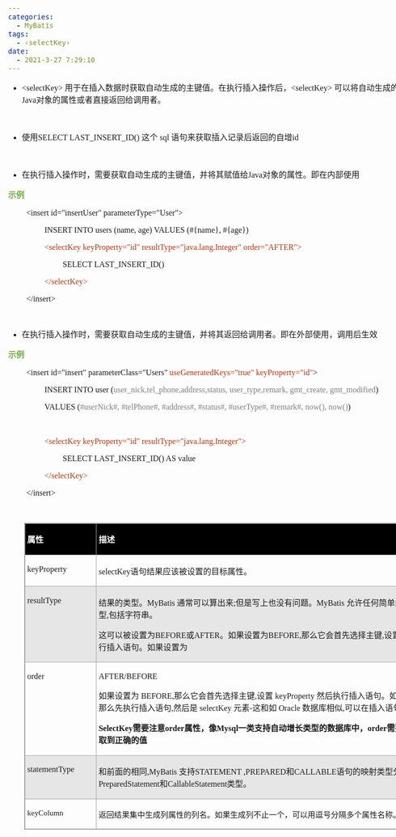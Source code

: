```yaml
---
categories:
  - MyBatis
tags:
  - ‹selectKey›
date:
  - 2021-3-27 7:29:10
---
```


<body lang=zh-CN style='font-family:"Microsoft YaHei UI";font-size:12.0pt'>
<!--StartFragment-->

<div style='direction:ltr;border-width:100%'>

<div style='direction:ltr;margin-top:0in;margin-left:0in;width:9.3354in'>

<div style='direction:ltr;margin-top:0in;margin-left:0in;width:9.3354in'>

<ul type=disc style='direction:ltr;unicode-bidi:embed;margin-top:0in;
 margin-bottom:0in'>
 <li style='margin-top:0;margin-bottom:0;vertical-align:middle'><span
     style='font-family:"Comic Sans MS";font-size:12.0pt' lang=zh-CN>&lt;selectKey&gt;</span><span
     style='font-family:"Comic Sans MS";font-size:12.0pt' lang=en-US> </span><span
     style='font-family:"Microsoft YaHei UI";font-size:12.0pt' lang=zh-CN>用于在插入数据时获取自动生成的主键值。在执行插入操作后，</span><span
     style='font-family:"Comic Sans MS";font-size:12.0pt' lang=zh-CN>&lt;selectKey&gt;</span><span
     style='font-family:"Comic Sans MS";font-size:12.0pt' lang=en-US> </span><span
     style='font-family:"Microsoft YaHei UI";font-size:12.0pt' lang=zh-CN>可以将自动生成的主键值赋值给</span><span
     style='font-family:"Comic Sans MS";font-size:12.0pt' lang=zh-CN>Java</span><span
     style='font-family:"Microsoft YaHei UI";font-size:12.0pt' lang=zh-CN>对象的属性或者直接返回给调用者。</span></li>
</ul>

<p style='margin-left:.375in;font-family:"Comic Sans MS";font-size:
12.0pt'>&nbsp;</p>

<ul type=disc style='direction:ltr;unicode-bidi:embed;margin-top:0in;
 margin-bottom:0in'>
 <li style='margin-top:0;margin-bottom:0;vertical-align:middle'><span
     style='font-family:"Microsoft YaHei UI";font-size:12.0pt' lang=zh-CN>使用</span><span
     style='font-family:"Comic Sans MS";font-size:12.0pt' lang=zh-CN>SELECT
     LAST_INSERT_ID() </span><span style='font-family:"Microsoft YaHei UI";
     font-size:12.0pt' lang=zh-CN>这个</span><span style='font-family:"Comic Sans MS";
     font-size:12.0pt' lang=en-US> </span><span style='font-family:"Comic Sans MS";
     font-size:12.0pt' lang=zh-CN>sql</span><span style='font-family:"Comic Sans MS";
     font-size:12.0pt' lang=en-US> </span><span style='font-family:"Microsoft YaHei UI";
     font-size:12.0pt' lang=zh-CN>语句来获取插入记录后返回的自增</span><span style='font-family:
     "Comic Sans MS";font-size:12.0pt' lang=zh-CN>id</span></li>
</ul>

<p style='font-family:"Comic Sans MS";font-size:12.0pt'>&nbsp;</p>

<ul type=disc style='direction:ltr;unicode-bidi:embed;margin-top:0in;
 margin-bottom:0in'>
 <li style='margin-top:0;margin-bottom:0;vertical-align:middle'><span
     style='font-family:"Microsoft YaHei UI";font-size:12.0pt'>在执行插入操作时，需要获取自动生成的主键值，并将其赋值给</span><span
     style='font-family:"Comic Sans MS";font-size:12.0pt'>Java</span><span
     style='font-family:"Microsoft YaHei UI";font-size:12.0pt'>对象的属性。即在内部使用</span></li>
</ul>

<p style='font-family:"Microsoft YaHei UI";font-size:12.0pt;
color:#70AD47'><span style='font-weight:bold'>示例</span></p>

<p style='margin-left:.375in;font-family:"Comic Sans MS";font-size:
12.0pt'>&lt;insert id=&quot;insertUser&quot; parameterType=&quot;User&quot;&gt;</p>

<p style='margin-left:.75in;font-family:"Comic Sans MS";font-size:
12.0pt'>INSERT INTO users (name, age) VALUES (#{name}, #{age})</p>

<p style='margin-left:.75in;font-family:"Comic Sans MS";font-size:
12.0pt;color:#B43512'>&lt;selectKey keyProperty=&quot;id&quot;
resultType=&quot;java.lang.Integer&quot; order=&quot;AFTER&quot;&gt;</p>

<p style='margin-left:1.125in;font-family:"Comic Sans MS";
font-size:12.0pt'>SELECT LAST_INSERT_ID()</p>

<p style='margin-left:.75in;font-family:"Comic Sans MS";font-size:
12.0pt;color:#B43512'>&lt;/selectKey&gt;</p>

<p style='margin-left:.375in;font-family:"Comic Sans MS";font-size:
12.0pt'>&lt;/insert&gt;</p>

<p style='margin-left:.375in;font-family:"Comic Sans MS";font-size:
11.0pt'>&nbsp;</p>

<ul type=disc style='direction:ltr;unicode-bidi:embed;margin-top:0in;
 margin-bottom:0in'>
 <li style='margin-top:0;margin-bottom:0;vertical-align:middle'><span
     style='font-family:"Microsoft YaHei UI";font-size:12.0pt'>在执行插入操作时，需要获取自动生成的主键值，并将其返回给调用者。即在外部使用，调用后生效</span></li>
</ul>

<p style='font-family:"Microsoft YaHei UI";font-size:12.0pt;
color:#70AD47'><span style='font-weight:bold'>示例</span></p>

<p style='margin-left:.375in;font-family:"Comic Sans MS";font-size:
12.0pt'><span lang=zh-CN>&lt;insert id=&quot;insert&quot;
parameterClass=&quot;User</span><span lang=en-US>s</span><span lang=zh-CN>&quot;</span><span
lang=en-US> </span><span style='color:#B43512' lang=zh-CN>useGeneratedKeys=&quot;true&quot;
keyProperty=&quot;id&quot;</span><span lang=zh-CN>&gt;</span></p>

<p style='margin-left:.75in;font-family:"Comic Sans MS";font-size:
12.0pt'><span lang=zh-CN>INSERT INTO user</span><span lang=en-US> </span><span
lang=zh-CN>(</span><span style='color:#7F7F7F' lang=zh-CN>user_nick,tel_phone,address,status,
user_type,remark, gmt_create, gmt_modified</span><span lang=zh-CN>)</span></p>

<p style='margin-left:.75in;font-family:"Comic Sans MS";font-size:
12.0pt'><span lang=zh-CN>VALUES (</span><span style='color:#7F7F7F' lang=zh-CN>#userNick#,
#telPhone#, #address#, #status#,</span><span style='color:#7F7F7F' lang=en-US> </span><span
style='color:#7F7F7F' lang=zh-CN>#userType#, #remark#, now(), now()</span><span
lang=zh-CN>)</span></p>

<p style='margin-left:.75in;font-family:"Comic Sans MS";font-size:
12.0pt'>&nbsp;</p>

<p style='margin-left:.75in;font-family:"Comic Sans MS";font-size:
12.0pt;color:#B43512'>&lt;selectKey keyProperty=&quot;id&quot;
resultType=&quot;java.lang.Integer&quot;&gt;</p>

<p style='margin-left:1.125in;font-family:"Comic Sans MS";
font-size:12.0pt'>SELECT LAST_INSERT_ID() AS value</p>

<p style='margin-left:.75in;font-family:"Comic Sans MS";font-size:
12.0pt;color:#B43512'>&lt;/selectKey&gt;</p>

<p style='margin-left:.375in;font-family:"Comic Sans MS";font-size:
12.0pt'>&lt;/insert&gt;</p>

<p style='margin-left:.375in;font-family:"Comic Sans MS";font-size:
11.5pt;color:#ED7D31' lang=en-US>&nbsp;</p>

<div style='direction:ltr'>

<table border=1 cellpadding=0 cellspacing=0 valign=top style='direction:ltr;
 border-collapse:collapse;border-style:solid;border-color:#A3A3A3;border-width:
 1pt;margin-left:.3333in' title="" summary="">
 <tr>
  <td style='border-style:solid;border-color:#A3A3A3;border-width:1pt;
  background-color:black;vertical-align:top;width:1.3576in;padding:2.0pt 3.0pt 2.0pt 3.0pt'>
  <p style='font-family:"Microsoft YaHei UI";font-size:12.0pt;
  color:white'><span style='font-weight:bold'>属性</span></p>
  </td>
  <td style='border-style:solid;border-color:#A3A3A3;border-width:1pt;
  background-color:black;vertical-align:top;width:7.5145in;padding:2.0pt 3.0pt 2.0pt 3.0pt'>
  <p style='font-family:"Microsoft YaHei UI";font-size:12.0pt;
  color:white'><span style='font-weight:bold'>描述</span></p>
  </td>
 </tr>
 <tr>
  <td style='border-style:solid;border-color:#A3A3A3;border-width:1pt;
  vertical-align:top;width:1.3576in;padding:2.0pt 3.0pt 2.0pt 3.0pt'>
  <p style='font-family:"Comic Sans MS";font-size:12.0pt'>keyProperty</p>
  </td>
  <td style='border-style:solid;border-color:#A3A3A3;border-width:1pt;
  vertical-align:top;width:7.5145in;padding:2.0pt 3.0pt 2.0pt 3.0pt'>
  <p style='font-size:12.0pt'><span style='font-family:"Comic Sans MS"'>selectKey</span><span
  style='font-family:"Microsoft YaHei UI"'>语句结果应该被设置的目标属性。</span></p>
  </td>
 </tr>
 <tr>
  <td style='border-style:solid;border-color:#A3A3A3;border-width:1pt;
  background-color:#E7E6E6;vertical-align:top;width:1.3576in;padding:2.0pt 3.0pt 2.0pt 3.0pt'>
  <p style='font-family:"Comic Sans MS";font-size:12.0pt'>resultType</p>
  </td>
  <td style='border-style:solid;border-color:#A3A3A3;border-width:1pt;
  background-color:#E7E6E6;vertical-align:top;width:7.584in;padding:2.0pt 3.0pt 2.0pt 3.0pt'>
  <p style='font-size:12.0pt'><span style='font-family:"Microsoft YaHei UI"'>结果的类型。</span><span
  style='font-family:"Comic Sans MS"'>MyBatis </span><span style='font-family:
  "Microsoft YaHei UI"'>通常可以算出来</span><span style='font-family:"Comic Sans MS"'>;</span><span
  style='font-family:"Microsoft YaHei UI"'>但是写上也没有问题。</span><span
  style='font-family:"Comic Sans MS"'>MyBatis </span><span style='font-family:
  "Microsoft YaHei UI"'>允许任何简单类型用作主键的类型</span><span style='font-family:"Comic Sans MS"'>,</span><span
  style='font-family:"Microsoft YaHei UI"'>包括字符串。</span></p>
  <p style='font-size:12.0pt'><span style='font-family:"Microsoft YaHei UI"'>这可以被设置为</span><span
  style='font-family:"Comic Sans MS"'>BEFORE</span><span style='font-family:
  "Microsoft YaHei UI"'>或</span><span style='font-family:"Comic Sans MS"'>AFTER</span><span
  style='font-family:"Microsoft YaHei UI"'>。如果设置为</span><span style='font-family:
  "Comic Sans MS"'>BEFORE,</span><span style='font-family:"Microsoft YaHei UI"'>那么它会首先选择主键</span><span
  style='font-family:"Comic Sans MS"'>,</span><span style='font-family:"Microsoft YaHei UI"'>设置</span><span
  style='font-family:"Comic Sans MS"'>keyProperty </span><span
  style='font-family:"Microsoft YaHei UI"'>然后执行插入语句。如果设置为</span></p>
  </td>
 </tr>
 <tr>
  <td style='border-style:solid;border-color:#A3A3A3;border-width:1pt;
  vertical-align:top;width:1.3576in;padding:2.0pt 3.0pt 2.0pt 3.0pt'>
  <p style='font-family:"Comic Sans MS";font-size:12.0pt'>order</p>
  </td>
  <td style='border-style:solid;border-color:#A3A3A3;border-width:1pt;
  vertical-align:top;width:7.559in;padding:2.0pt 3.0pt 2.0pt 3.0pt'>
  <p style='font-family:"Comic Sans MS";font-size:12.0pt'><span
  lang=zh-CN>AFTER</span><span lang=en-US>/</span><span lang=zh-CN>BEFORE</span></p>
  <p style='font-size:12.0pt'><span style='font-family:"Microsoft YaHei UI"'>如果设置为</span><span
  style='font-family:"Comic Sans MS"'> BEFORE,</span><span style='font-family:
  "Microsoft YaHei UI"'>那么它会首先选择主键</span><span style='font-family:"Comic Sans MS"'>,</span><span
  style='font-family:"Microsoft YaHei UI"'>设置</span><span style='font-family:
  "Comic Sans MS"'> keyProperty </span><span style='font-family:"Microsoft YaHei UI"'>然后执行插入语句。如果设置为</span><span
  style='font-family:"Comic Sans MS"'> AFTER,</span><span style='font-family:
  "Microsoft YaHei UI"'>那么先执行插入语句</span><span style='font-family:"Comic Sans MS"'>,</span><span
  style='font-family:"Microsoft YaHei UI"'>然后是</span><span style='font-family:
  "Comic Sans MS"'> selectKey </span><span style='font-family:"Microsoft YaHei UI"'>元素</span><span
  style='font-family:"Comic Sans MS"'>-</span><span style='font-family:"Microsoft YaHei UI"'>这和如</span><span
  style='font-family:"Comic Sans MS"'> Oracle </span><span style='font-family:
  "Microsoft YaHei UI"'>数据库相似</span><span style='font-family:"Comic Sans MS"'>,</span><span
  style='font-family:"Microsoft YaHei UI"'>可以在插入语句中嵌入序列调用</span></p>
  <p style='font-size:12.0pt'><span style='font-weight:bold;
  font-family:"Comic Sans MS"'>SelectKey</span><span style='font-weight:bold;
  font-family:"Microsoft YaHei UI"'>需要注意</span><span style='font-weight:bold;
  font-family:"Comic Sans MS"'>order</span><span style='font-weight:bold;
  font-family:"Microsoft YaHei UI"'>属性，像</span><span style='font-weight:bold;
  font-family:"Comic Sans MS"'>Mysql</span><span style='font-weight:bold;
  font-family:"Microsoft YaHei UI"'>一类支持自动增长类型的数据库中，</span><span
  style='font-weight:bold;font-family:"Comic Sans MS"'>order</span><span
  style='font-weight:bold;font-family:"Microsoft YaHei UI"'>需要设置为</span><span
  style='font-weight:bold;font-family:"Comic Sans MS"'>after</span><span
  style='font-weight:bold;font-family:"Microsoft YaHei UI"'>才会取到正确的值</span></p>
  </td>
 </tr>
 <tr>
  <td style='border-style:solid;border-color:#A3A3A3;border-width:1pt;
  background-color:#E7E6E6;vertical-align:top;width:1.377in;padding:2.0pt 3.0pt 2.0pt 3.0pt'>
  <p style='font-family:"Comic Sans MS";font-size:12.0pt'>statementType</p>
  </td>
  <td style='border-style:solid;border-color:#A3A3A3;border-width:1pt;
  background-color:#E7E6E6;vertical-align:top;width:7.4951in;padding:2.0pt 3.0pt 2.0pt 3.0pt'>
  <p style='font-size:12.0pt'><span style='font-family:"Microsoft YaHei UI"'>和前面的相同</span><span
  style='font-family:"Comic Sans MS"'>,MyBatis </span><span style='font-family:
  "Microsoft YaHei UI"'>支持</span><span style='font-family:"Comic Sans MS"'>STATEMENT
  ,PREPARED</span><span style='font-family:"Microsoft YaHei UI"'>和</span><span
  style='font-family:"Comic Sans MS"'>CALLABLE</span><span style='font-family:
  "Microsoft YaHei UI"'>语句的映射类型分别代表</span><span style='font-family:"Comic Sans MS"'>PreparedStatement</span><span
  style='font-family:"Microsoft YaHei UI"'>和</span><span style='font-family:
  "Comic Sans MS"'>CallableStatement</span><span style='font-family:"Microsoft YaHei UI"'>类型。</span></p>
  </td>
 </tr>
 <tr>
  <td style='border-style:solid;border-color:#A3A3A3;border-width:1pt;
  vertical-align:top;width:1.3576in;padding:2.0pt 3.0pt 2.0pt 3.0pt'>
  <p style='font-family:"Comic Sans MS";font-size:11.5pt'>keyColumn</p>
  </td>
  <td style='border-style:solid;border-color:#A3A3A3;border-width:1pt;
  vertical-align:top;width:7.5145in;padding:2.0pt 3.0pt 2.0pt 3.0pt'>
  <p style='font-family:"Microsoft YaHei";font-size:11.5pt'>返回结果集中生成列属性的列名。如果生成列不止一个，可以用逗号分隔多个属性名称。</p>
  </td>
 </tr>
</table>

</div>

</div>

</div>

</div>

<!--EndFragment-->
</body>
